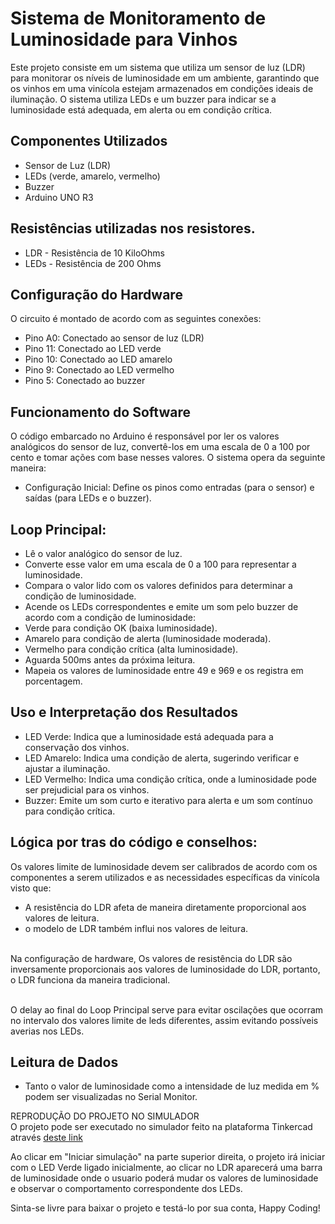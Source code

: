 # Sistema de Monitoramento de Luminosidade para Vinhos
Este projeto consiste em um sistema que utiliza um sensor de luz (LDR) para monitorar os níveis de luminosidade em um ambiente, garantindo que os vinhos em uma vinícola estejam armazenados em condições ideais de iluminação. O sistema utiliza LEDs e um buzzer para indicar se a luminosidade está adequada, em alerta ou em condição crítica.

## Componentes Utilizados
- Sensor de Luz (LDR)
- LEDs (verde, amarelo, vermelho)
- Buzzer
- Arduino UNO R3

## Resistências utilizadas nos resistores.
- LDR - Resistência de 10 KiloOhms
- LEDs - Resistência de 200 Ohms 


## Configuração do Hardware
O circuito é montado de acordo com as seguintes conexões:

- Pino A0: Conectado ao sensor de luz (LDR)
- Pino 11: Conectado ao LED verde
- Pino 10: Conectado ao LED amarelo
- Pino 9: Conectado ao LED vermelho
- Pino 5: Conectado ao buzzer


## Funcionamento do Software
O código embarcado no Arduino é responsável por ler os valores analógicos do sensor de luz, convertê-los em uma escala de 0 a 100 por cento e tomar ações com base nesses valores. O sistema opera da seguinte maneira:

- Configuração Inicial: Define os pinos como entradas (para o sensor) e saídas (para LEDs e o buzzer).

## Loop Principal:

- Lê o valor analógico do sensor de luz.
- Converte esse valor em uma escala de 0 a 100 para representar a luminosidade.
- Compara o valor lido com os valores definidos para determinar a condição de luminosidade.
- Acende os LEDs correspondentes e emite um som pelo buzzer de acordo com a condição de luminosidade:
- Verde para condição OK (baixa luminosidade).
- Amarelo para condição de alerta (luminosidade moderada).
- Vermelho para condição crítica (alta luminosidade).
- Aguarda 500ms antes da próxima leitura.
- Mapeia os valores de luminosidade entre 49 e 969 e os registra em porcentagem.


## Uso e Interpretação dos Resultados
- LED Verde: Indica que a luminosidade está adequada para a conservação dos vinhos.
- LED Amarelo: Indica uma condição de alerta, sugerindo verificar e ajustar a iluminação.
- LED Vermelho: Indica uma condição crítica, onde a luminosidade pode ser prejudicial para os vinhos.
- Buzzer: Emite um som curto e iterativo para alerta e um som contínuo para condição crítica.


## Lógica por tras do código e conselhos:
Os valores limite de luminosidade devem ser calibrados de acordo com os componentes a serem utilizados e as necessidades específicas da vinícola visto que:
- A resistência do LDR afeta de maneira diretamente proporcional aos valores de leitura.
- o modelo de LDR também influi nos valores de leitura.

<br> Na configuração de hardware, Os valores de resistência do LDR são inversamente proporcionais aos valores de luminosidade do LDR, portanto, o LDR funciona da maneira tradicional.

<br> O delay ao final do Loop Principal serve para evitar oscilações que ocorram no intervalo dos valores limite de leds diferentes, assim evitando possíveis 
averias nos LEDs.

## Leitura de Dados
- Tanto o valor de luminosidade como a intensidade de luz medida em % podem ser visualizadas no Serial Monitor.


REPRODUÇÃO DO PROJETO NO SIMULADOR 
<br> O projeto pode ser executado no simulador feito na plataforma Tinkercad através [deste link](https://www.tinkercad.com/things/jGqY1vAvV0G-copy-of-fotorresistor/editel?sharecode=N2K8ZdWc3xysvRHpDFuyUqw6gR07NM1Mtl-ZUBuellU)

Ao clicar em "Iniciar simulação" na parte superior direita, o projeto irá iniciar com o LED Verde ligado inicialmente, ao clicar no LDR aparecerá uma barra de luminosidade onde o usuario poderá mudar os valores de luminosidade e observar o comportamento correspondente dos LEDs. 

<p>Sinta-se livre para baixar o projeto e testá-lo por sua conta, Happy Coding!</p>




